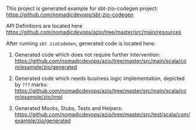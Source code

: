 This project is generated example for sbt-zio-codegen project:
https://github.com/nomadicdevops/sbt-zio-codegen

API Definitions are located here
https://github.com/nomadicdevops/azio/tree/master/src/main/resources

After running `sbt zioCodeGen`, generated code is located here:

1) Generated code which does not require further intervention: 
https://github.com/nomadicdevops/azio/tree/master/src/main/scala/com/example/zio/generated

2) Generated code which needs business logic implementation, depicted by `???` marks:
https://github.com/nomadicdevops/azio/tree/master/src/main/scala/com/example/zio/impl

3) Generated Mocks, Stubs, Tests and Helpers:
https://github.com/nomadicdevops/azio/tree/master/src/test/scala/com/example/zio/generated
